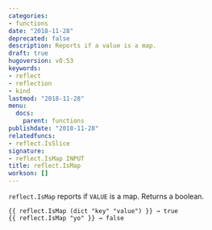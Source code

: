 ```yaml
---
categories:
- functions
date: "2018-11-28"
deprecated: false
description: Reports if a value is a map.
draft: true
hugoversion: v0.53
keywords:
- reflect
- reflection
- kind
lastmod: "2018-11-28"
menu:
  docs:
    parent: functions
publishdate: "2018-11-28"
relatedfuncs:
- reflect.IsSlice
signature:
- reflect.IsMap INPUT
title: reflect.IsMap
workson: []
---
```


`reflect.IsMap` reports if `VALUE` is a map.  Returns a boolean.

```
{{ reflect.IsMap (dict "key" "value") }} → true
{{ reflect.IsMap "yo" }} → false
```
